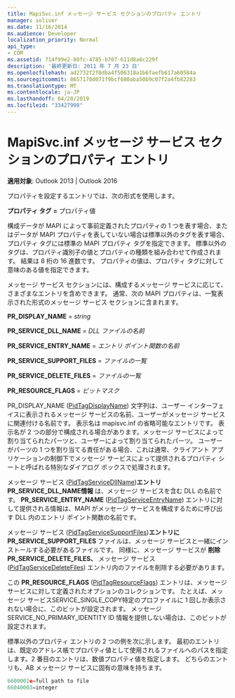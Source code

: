 ```yaml
---
title: MapiSvc.inf メッセージ サービス セクションのプロパティ エントリ
manager: soliver
ms.date: 11/16/2014
ms.audience: Developer
localization_priority: Normal
api_type:
- COM
ms.assetid: 714f99e2-80fc-4785-b707-611d8a6c229f
description: '最終更新日: 2011 年 7 月 23 日'
ms.openlocfilehash: ad2732f2f8dba4f506318a1b6faefb617a60584a
ms.sourcegitcommit: 8657170d071f9bcf680aba50b9c07f2a4fb82283
ms.translationtype: MT
ms.contentlocale: ja-JP
ms.lasthandoff: 04/28/2019
ms.locfileid: "33427998"
---
```

# <a name="property-entries-in-mapisvcinf-message-service-sections"></a>MapiSvc.inf メッセージ サービス セクションのプロパティ エントリ

  
  
**適用対象**: Outlook 2013 | Outlook 2016 
  
プロパティを設定するエントリでは、次の形式を使用します。
  
 **プロパティ タグ** **=** プロパティ値 
  
構成データが MAPI によって事前定義されたプロパティの 1 つを表す場合、またはデータが MAPI プロパティを表していない場合は標準以外のタグを表す場合、プロパティ タグには標準の MAPI プロパティ タグを指定できます。 標準以外のタグは、プロパティ識別子の値とプロパティの種類を組み合わせて作成されます。 結果は 8 桁の 16 進数です。 プロパティの値は、プロパティ タグに対して意味のある値を指定できます。 
  
メッセージ サービス セクションには、構成するメッセージ サービスに応じて、さまざまなエントリを含めできます。 通常、次の MAPI プロパティは、一覧表示された形式のメッセージ サービス セクションに含まれます。
  
 **PR_DISPLAY_NAME**  =  _string_
  
 **PR_SERVICE_DLL_NAME**  =  _DLL ファイルの名前_
  
 **PR_SERVICE_ENTRY_NAME**  =  _エントリ ポイント関数の名前_
  
 **PR_SERVICE_SUPPORT_FILES**  =  _ファイルの一覧_
  
 **PR_SERVICE_DELETE_FILES**  =  _ファイルの一覧_
  
 **PR_RESOURCE_FLAGS**  =  _ビットマスク_
  
PR_DISPLAY_NAME  ([PidTagDisplayName](pidtagdisplayname-canonical-property.md)) 文字列は、ユーザー インターフェイスに表示されるメッセージ サービスの名前、ユーザーがメッセージ サービスに関連付ける名前です。 表示名は mapisvc.inf の省略可能なエントリです。 表示名が 2 つの部分で構成される場合があります。メッセージ サービスによって割り当てられたパーツと、ユーザーによって割り当てられたパーツ。 ユーザーがパーツの 1 つを割り当てる責任がある場合、これは通常、クライアント アプリケーションの制御下でメッセージ サービスによって提供されるプロパティ シートと呼ばれる特別なダイアログ ボックスで処理されます。 
  
メッセージ サービス ([PidTagServiceDllName](pidtagservicedllname-canonical-property.md))**エントリPR_SERVICE_DLL_NAME情報** は、メッセージ サービスを含む DLL の名前です。 **PR_SERVICE_ENTRY_NAME** ([PidTagServiceEntryName](pidtagserviceentryname-canonical-property.md)) エントリに対して提供される情報は、MAPI がメッセージ サービスを構成するために呼び出す DLL 内のエントリ ポイント関数の名前です。 
  
メッセージ サービス ([PidTagServiceSupportFiles](pidtagservicesupportfiles-canonical-property.md))**エントリにPR_SERVICE_SUPPORT_FILES** ファイルは、メッセージ サービスと一緒にインストールする必要があるファイルです。 同様に、メッセージ サービスが **削除PR_SERVICE_DELETE_FILES、** メッセージ サービス ([PidTagServiceDeleteFiles](pidtagservicedeletefiles-canonical-property.md)) エントリ内のファイルを削除する必要があります。 
  
この **PR_RESOURCE_FLAGS** ([PidTagResourceFlags](pidtagresourceflags-canonical-property.md)) エントリは、メッセージ サービスに対して定義されたオプションのコレクションです。 たとえば、メッセージ サービスSERVICE_SINGLE_COPY特定のプロファイルに 1 回しか表示されない場合に、このビットが設定されます。 メッセージ SERVICE_NO_PRIMARY_IDENTITY ID 情報を提供しない場合は、このビットが設定されます。 
  
標準以外のプロパティ エントリの 2 つの例を次に示します。 最初のエントリは、既定のアドレス帳でプロパティ値として使用されるファイルへのパスを指定します。2 番目のエントリは、数値プロパティ値を指定します。 どちらのエントリも、AB メッセージ サービスに固有の意味を持ちます。
  
```cpp
6600001e=full path to file
66040003=integer

```


